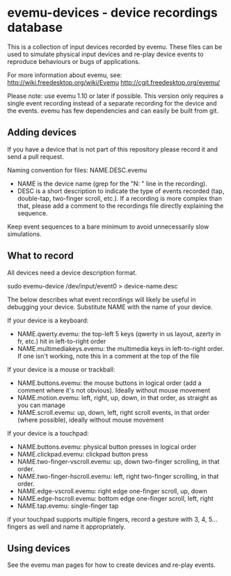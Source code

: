 evemu-devices - device recordings database
==========================================

This is a collection of input devices recorded by evemu. These files can be
used to simulate physical input devices and re-play device events to
reproduce behaviours or bugs of applications.

For more information about evemu, see:
http://wiki.freedesktop.org/wiki/Evemu
http://cgit.freedesktop.org/evemu/

Please note: use evemu 1.10 or later if possible. This version only requires
a single event recording instead of a separate recording for the device and
the events. evemu has few dependencies and can easily be built from git.

Adding devices
--------------
If you have a device that is not part of this repository please record it
and send a pull request.

Naming convention for files: NAME.DESC.evemu

* NAME is the device name (grep for the "N: " line in the recording).
* DESC is a short description to indicate the type of events recorded (tap, double-tap, two-finger scroll, etc.). If a recording is more complex than that, please add a comment to the recordings file directly explaining the sequence.

Keep event sequences to a bare minimum to avoid unnecessarily slow simulations.

What to record
--------------
All devices need a device description format.

   sudo evemu-device /dev/input/event0 > device-name.desc

The below describes what event recordings will likely be useful in debugging
your device. Substitute NAME with the name of your device.

If your device is a keyboard:
* NAME.qwerty.evemu: the top-left 5 keys (qwerty in us layout, azerty in fr, etc.) hit in left-to-right order
* NAME.multimediakeys.evemu: the multimedia keys in left-to-right order. If one isn't working, note this in a comment at the top of the file

If your device is a mouse or trackball:
* NAME.buttons.evemu: the mouse buttons in logical order (add a comment where it's not obvious). Ideally without mouse movement
* NAME.motion.evemu: left, right, up, down, in that order, as straight as you can manage
* NAME.scroll.evemu: up, down, left, right scroll events, in that order (where possible), ideally without mouse movement

If your device is a touchpad:
* NAME.buttons.evemu: physical button presses in logical order
* NAME.clickpad.evemu: clickpad button press
* NAME.two-finger-vscroll.evemu: up, down two-finger scrolling, in that order.
* NAME.two-finger-hscroll.evemu: left, right two-finger scrolling, in that order.
* NAME.edge-vscroll.evemu: right edge one-finger scroll, up, down
* NAME.edge-hscroll.evemu: bottom edge one-finger scroll, left, right
* NAME.tap.evemu: single-finger tap

if your touchpad supports multiple fingers, record a gesture with 3, 4, 5...
fingers as well and name it appropriately.

Using devices
-------------
See the evemu man pages for how to create devices and re-play events.

